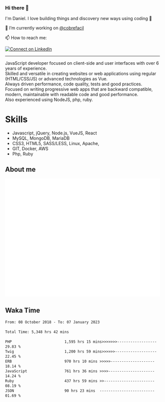 ### Hi there 👋

I'm Daniel. I love building things and discovery new ways using coding :raised_hands: 

🔭 I’m currently working on [@cobrefacil](https://www.cobrefacil.com.br/)

📫 How to reach me:

[![Connect on LinkedIn](https://img.shields.io/badge/--linkedin?label=LinkedIn&logo=LinkedIn&style=social)](https://www.linkedin.com/in/daniel-cerverizzo/)

---

JavaScript developer focused on client-side and user interfaces with over 6 years of experience.  
Skilled and versatile in creating websites or web applications using regular (HTML/CSS/JS) or advanced technologies as Vue.  
Always driven performance, code quality, tests and good practices.  
 Focused on writing progressive web apps that are backward compatible, modern, maintainable with readable code and good performance.  
Also experienced using NodeJS, php, ruby. 


# Skills

 - Javascript, jQuery, Node.js, VueJS, React
 - MySQL, MongoDB, MariaDB    
 - CSS3, HTML5, SASS/LESS,  Linux, Apache,
 - GIT, Docker, AWS
 - Php, Ruby

## About me

![Metrics](/github-metrics.svg)

## Waka Time

<!--START_SECTION:waka-->

```text
From: 08 October 2018 - To: 07 January 2023

Total Time: 5,348 hrs 42 mins

PHP                        1,595 hrs 15 mins>>>>>>>------------------   29.83 %
Twig                       1,200 hrs 59 mins>>>>>>-------------------   22.45 %
ERB                        970 hrs 10 mins >>>>>--------------------   18.14 %
JavaScript                 761 hrs 36 mins >>>>---------------------   14.24 %
Ruby                       437 hrs 59 mins >>-----------------------   08.19 %
JSON                       90 hrs 23 mins  -------------------------   01.69 %
```

<!--END_SECTION:waka-->

